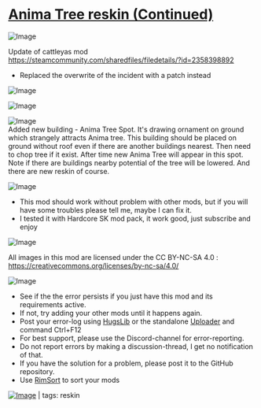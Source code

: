 # [Anima Tree reskin (Continued)](https://steamcommunity.com/sharedfiles/filedetails/?id=3045874664)

![Image](https://i.imgur.com/buuPQel.png)

Update of cattleyas mod https://steamcommunity.com/sharedfiles/filedetails/?id=2358398892

- Replaced the overwrite of the incident with a patch instead

![Image](https://i.imgur.com/pufA0kM.png)
	
![Image](https://i.imgur.com/Z4GOv8H.png)

![Image](https://dl.dropboxusercontent.com/s/p74ztf8fy6h0s5m/description.png)  
Added new building - Anima Tree Spot. It's drawing ornament on ground which strangely attracts Anima tree. This building should be placed on ground without roof even if there are another buildings nearest. Then need to chop tree if it exist. After time new Anima Tree will appear in this spot. Note if there are buildings nearby potential of the tree will be lowered. 
And there are new reskin of course.
  
![Image](https://dl.dropboxusercontent.com/s/04f126ah7zeeqdx/compatibility.png)

- This mod should work without problem with other mods, but if you will have some troubles please tell me, maybe I can fix it. 
- I tested it with Hardcore SK mod pack, it work good, just subscribe and enjoy

  
![Image](https://dl.dropboxusercontent.com/s/boez0ci6j3ulage/license.png)

All images in this mod are licensed under the CC BY-NC-SA 4.0 : https://creativecommons.org/licenses/by-nc-sa/4.0/

![Image](https://i.imgur.com/PwoNOj4.png)



-  See if the the error persists if you just have this mod and its requirements active.
-  If not, try adding your other mods until it happens again.
-  Post your error-log using [HugsLib](https://steamcommunity.com/workshop/filedetails/?id=818773962) or the standalone [Uploader](https://steamcommunity.com/sharedfiles/filedetails/?id=2873415404) and command Ctrl+F12
-  For best support, please use the Discord-channel for error-reporting.
-  Do not report errors by making a discussion-thread, I get no notification of that.
-  If you have the solution for a problem, please post it to the GitHub repository.
-  Use [RimSort](https://github.com/RimSort/RimSort/releases/latest) to sort your mods

 

[![Image](https://img.shields.io/github/v/release/emipa606/AnimaTreeReskin?label=latest%20version&style=plastic&color=9f1111&labelColor=black)](https://steamcommunity.com/sharedfiles/filedetails/changelog/3045874664) | tags:  reskin
